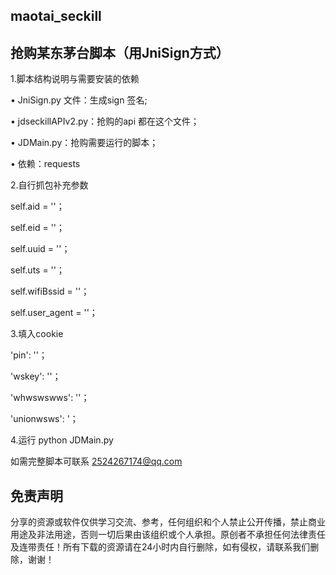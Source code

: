 ## maotai_seckill
## 抢购某东茅台脚本（用JniSign方式）
1.脚本结构说明与需要安装的依赖

• JniSign.py 文件：生成sign 签名;

• jdseckillAPIv2.py：抢购的api 都在这个文件；

• JDMain.py：抢购需要运行的脚本；

• 依赖：requests

2.自行抓包补充参数

self.aid = ''；

self.eid = ''；

self.uuid = ''；

self.uts = ''；

self.wifiBssid = ''；

self.user_agent = ''；

3.填入cookie

'pin': ''；

'wskey': ''；

'whwswswws': ''；

'unionwsws': '；

4.运行 python JDMain.py

如需完整脚本可联系 2524267174@qq.com

## 免责声明
分享的资源或软件仅供学习交流、参考，任何组织和个人禁止公开传播，禁止商业用途及非法用途，否则一切后果由该组织或个人承担。原创者不承担任何法律责任及连带责任！所有下载的资源请在24小时内自行删除，如有侵权，请联系我们删除，谢谢！
